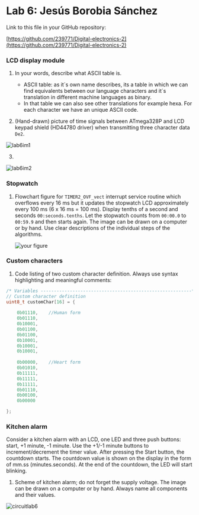 # Lab 6: Jesús Borobia Sánchez
Link to this file in your GitHub repository:

  [https://github.com/239771/Digital-electronics-2](https://github.com/239771/Digital-electronics-2)


### LCD display module

1. In your words, describe what ASCII table is.
   * ASCII table: as it´s own name describes, its a table in which we can find equivalents between our language characters and it´s translation in different machine languages as binary. 
   * In that table we can also see other translations for example hexa. For each character we have an unique ASCII code.

2. (Hand-drawn) picture of time signals between ATmega328P and LCD keypad shield (HD44780 driver) when transmitting three character data `De2`.
 
 ![lab6im1](https://user-images.githubusercontent.com/91123594/139904558-a859736f-d73b-4dd9-9a5c-9a6a4ee7d282.png)
  
3. 
 
 ![lab6im2](https://user-images.githubusercontent.com/91123594/139904608-d6862edc-3530-4fcf-b594-6880e03c342d.png)


### Stopwatch

1. Flowchart figure for `TIMER2_OVF_vect` interrupt service routine which overflows every 16&nbsp;ms but it updates the stopwatch LCD approximately every 100&nbsp;ms (6 x 16&nbsp;ms = 100&nbsp;ms). Display tenths of a second and seconds `00:seconds.tenths`. Let the stopwatch counts from `00:00.0` to `00:59.9` and then starts again. The image can be drawn on a computer or by hand. Use clear descriptions of the individual steps of the algorithms.

   ![your figure]()


### Custom characters

1. Code listing of two custom character definition. Always use syntax highlighting and meaningful comments:

```c
/* Variables ---------------------------------------------------------*/
// Custom character definition
uint8_t customChar[16] = {
   
    0b01110,    //Human form
    0b01110,
    0b10001,
    0b01100,
    0b01100,
    0b10001,
    0b10001,
    0b10001,
    
    0b00000,    //Heart form
    0b01010,
    0b11111,
    0b11111,
    0b11111,
    0b01110,
    0b00100,
    0b00000

};
```


### Kitchen alarm

Consider a kitchen alarm with an LCD, one LED and three push buttons: start, +1 minute, -1 minute. Use the +1/-1 minute buttons to increment/decrement the timer value. After pressing the Start button, the countdown starts. The countdown value is shown on the display in the form of mm.ss (minutes.seconds). At the end of the countdown, the LED will start blinking.

1. Scheme of kitchen alarm; do not forget the supply voltage. The image can be drawn on a computer or by hand. Always name all components and their values.

  ![circuitlab6](https://user-images.githubusercontent.com/91123594/139901736-e080a560-5674-465e-b6ff-3df4a3d5e7e7.png)

